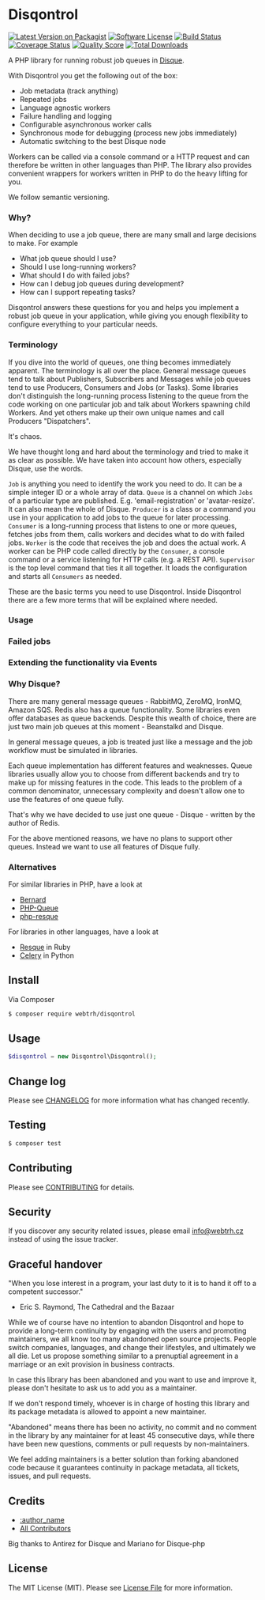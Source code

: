 # Disqontrol

[![Latest Version on Packagist][ico-version]][link-packagist]
[![Software License][ico-license]](LICENSE.md)
[![Build Status][ico-travis]][link-travis]
[![Coverage Status][ico-scrutinizer]][link-scrutinizer]
[![Quality Score][ico-code-quality]][link-code-quality]
[![Total Downloads][ico-downloads]][link-downloads]

A PHP library for running robust job queues in [Disque](https://github.com/antirez/disque).

With Disqontrol you get the following out of the box:

- Job metadata (track anything)
- Repeated jobs
- Language agnostic workers 
- Failure handling and logging
- Configurable asynchronous worker calls
- Synchronous mode for debugging (process new jobs immediately)
- Automatic switching to the best Disque node

Workers can be called via a console command or a HTTP request and can therefore
be written in other languages than PHP. The library also provides convenient
wrappers for workers written in PHP to do the heavy lifting for you.

We follow semantic versioning.


### Why?

When deciding to use a job queue, there are many small and large decisions 
to make. For example

- What job queue should I use?
- Should I use long-running workers?
- What should I do with failed jobs?
- How can I debug job queues during development?
- How can I support repeating tasks?

Disqontrol answers these questions for you and helps you implement a robust
job queue in your application, while giving you enough flexibility
to configure everything to your particular needs.

### Terminology

If you dive into the world of queues, one thing becomes immediately apparent.
The terminology is all over the place. General message queues tend to talk
about Publishers, Subscribers and Messages while job queues tend to use Producers,
Consumers and Jobs (or Tasks). Some libraries don't distinguish the long-running
process listening to the queue from the code working on one particular job and
talk about Workers spawning child Workers. And yet others make up their own 
unique names and call Producers "Dispatchers".

It's chaos.

We have thought long and hard about the terminology and tried to make it as clear
as possible. We have taken into account how others, especially Disque, use
the words.

`Job` is anything you need to identify the work you need to do. It can be
a simple integer ID or a whole array of data.
`Queue` is a channel on which `Jobs` of a particular type are published. E.g.
'email-registration' or 'avatar-resize'. It can also mean the whole of Disque.
`Producer` is a class or a command you use in your application to add jobs
to the queue for later processing.
`Consumer` is a long-running process that listens to one or more queues,
fetches jobs from them, calls workers and decides what to do with failed jobs.
`Worker` is the code that receives the job and does the actual work.
A worker can be PHP code called directly by the `Consumer`, a console command
or a service listening for HTTP calls (e.g. a REST API).
`Supervisor` is the top level command that ties it all together. It loads
the configuration and starts all `Consumers` as needed.

These are the basic terms you need to use Disqontrol. Inside Disqontrol there
are a few more terms that will be explained where needed.

### Usage



### Failed jobs



### Extending the functionality via Events



### Why Disque?

There are many general message queues - RabbitMQ, ZeroMQ, IronMQ, Amazon SQS.
Redis also has a queue functionality. Some libraries even offer databases as
queue backends. Despite this wealth of choice, there are just two main
job queues at this moment - Beanstalkd and Disque.

In general message queues, a job is treated just like a message and the job
workflow must be simulated in libraries.

Each queue implementation has different features and weaknesses. Queue libraries
usually allow you to choose from different backends and try to make up for
missing features in the code. This leads to the problem of a common denominator,
unnecessary complexity and doesn't allow one to use the features of one queue
fully.

That's why we have decided to use just one queue - Disque - written by the author
of Redis.

For the above mentioned reasons, we have no plans to support other queues.
Instead we want to use all features of Disque fully.

### Alternatives

For similar libraries in PHP, have a look at 

- [Bernard](https://bernard.readthedocs.org/)
- [PHP-Queue](https://github.com/CoderKungfu/php-queue)
- [php-resque](https://github.com/chrisboulton/php-resque)

For libraries in other languages, have a look at

- [Resque](https://github.com/resque/resque) in Ruby
- [Celery](https://celery.readthedocs.org/en/latest/) in Python

## Install

Via Composer

``` bash
$ composer require webtrh/disqontrol
```

## Usage

``` php
$disqontrol = new Disqontrol\Disqontrol();
```

## Change log

Please see [CHANGELOG](CHANGELOG.md) for more information what has changed recently.

## Testing

``` bash
$ composer test
```

## Contributing

Please see [CONTRIBUTING](CONTRIBUTING.md) for details.

## Security

If you discover any security related issues, please email info@webtrh.cz instead of using the issue tracker.

## Graceful handover

"When you lose interest in a program, your last duty to it is to hand it off to
a competent successor."
- Eric S. Raymond, The Cathedral and the Bazaar

While we of course have no intention to abandon Disqontrol and hope to provide
a long-term continuity by engaging with the users and promoting maintainers, we
all know too many abandoned open source projects. People switch companies,
languages, and change their lifestyles, and ultimately we all die. Let us propose 
something similar to a prenuptial agreement in a marriage or an exit provision
in business contracts.

In case this library has been abandoned and you want to use and improve it,
please don't hesitate to ask us to add you as a maintainer.

If we don't respond timely, whoever is in charge of hosting this library and its
package metadata is allowed to appoint a new maintainer.

"Abandoned" means there has been no activity, no commit and no comment
in the library by any maintainer for at least 45 consecutive days, while there
have been new questions, comments or pull requests by non-maintainers.

We feel adding maintainers is a better solution than forking abandoned code
because it guarantees continuity in package metadata, all tickets, issues, and
pull requests.


## Credits

- [:author_name][link-author]
- [All Contributors][link-contributors]

Big thanks to Antirez for Disque and Mariano for Disque-php

## License

The MIT License (MIT). Please see [License File](LICENSE.md) for more information.

[ico-version]: https://img.shields.io/packagist/v/webtrh/disqontrol.svg?style=flat-square
[ico-license]: https://img.shields.io/badge/license-MIT-brightgreen.svg?style=flat-square
[ico-travis]: https://img.shields.io/travis/webtrh/disqontrol/master.svg?style=flat-square
[ico-scrutinizer]: https://img.shields.io/scrutinizer/coverage/g/thephpwebtrh/disqontrol.svg?style=flat-square
[ico-code-quality]: https://img.shields.io/scrutinizer/g/thephpwebtrh/disqontrol.svg?style=flat-square
[ico-downloads]: https://img.shields.io/packagist/dt/webtrh/disqontrol.svg?style=flat-square

[link-packagist]: https://packagist.org/packages/webtrh/disqontrol
[link-travis]: https://travis-ci.org/thephpwebtrh/disqontrol
[link-scrutinizer]: https://scrutinizer-ci.com/g/thephpwebtrh/disqontrol/code-structure
[link-code-quality]: https://scrutinizer-ci.com/g/thephpwebtrh/disqontrol
[link-downloads]: https://packagist.org/packages/webtrh/disqontrol
[link-author]: https://github.com/webtrh
[link-contributors]: ../../contributors

